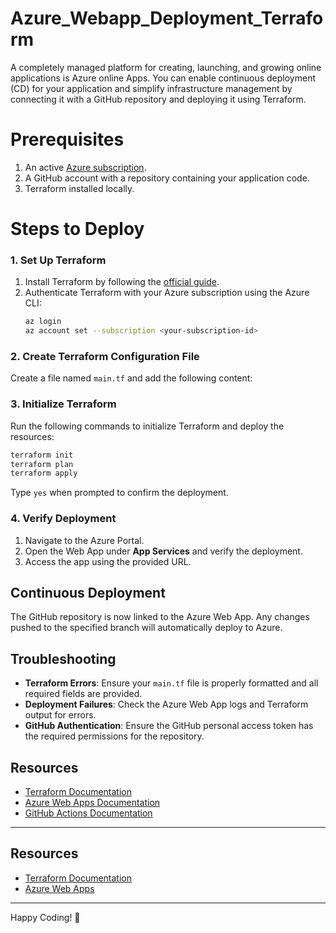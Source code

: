 # Azure_Webapp_Deployment_Terraform
A completely managed platform for creating, launching, and growing online applications is Azure online Apps. You can enable continuous deployment (CD) for your application and simplify infrastructure management by connecting it with a GitHub repository and deploying it using Terraform.

# Prerequisites
1. An active [Azure subscription](https://azure.microsoft.com/en-us/free/).
2. A GitHub account with a repository containing your application code.
3. Terraform installed locally.

# Steps to Deploy
### 1. Set Up Terraform
1. Install Terraform by following the [official guide](https://developer.hashicorp.com/terraform/downloads).
2. Authenticate Terraform with your Azure subscription using the Azure CLI:
   ```bash
   az login
   az account set --subscription <your-subscription-id>
   ```
### 2. Create Terraform Configuration File
Create a file named `main.tf` and add the following content:
### 3. Initialize Terraform
Run the following commands to initialize Terraform and deploy the resources:

```bash
terraform init
terraform plan
terraform apply
```

Type `yes` when prompted to confirm the deployment.

### 4. Verify Deployment

1. Navigate to the Azure Portal.
2. Open the Web App under **App Services** and verify the deployment.
3. Access the app using the provided URL.

## Continuous Deployment

The GitHub repository is now linked to the Azure Web App. Any changes pushed to the specified branch will automatically deploy to Azure.

## Troubleshooting

- **Terraform Errors**: Ensure your `main.tf` file is properly formatted and all required fields are provided.
- **Deployment Failures**: Check the Azure Web App logs and Terraform output for errors.
- **GitHub Authentication**: Ensure the GitHub personal access token has the required permissions for the repository.

## Resources

- [Terraform Documentation](https://developer.hashicorp.com/terraform/docs)
- [Azure Web Apps Documentation](https://learn.microsoft.com/en-us/azure/app-service/)
- [GitHub Actions Documentation](https://docs.github.com/en/actions)

---

## Resources

- [Terraform Documentation](https://developer.hashicorp.com/terraform/docs)
- [Azure Web Apps](https://learn.microsoft.com/en-us/azure/app-service/)

---

Happy Coding! 🎉
```
